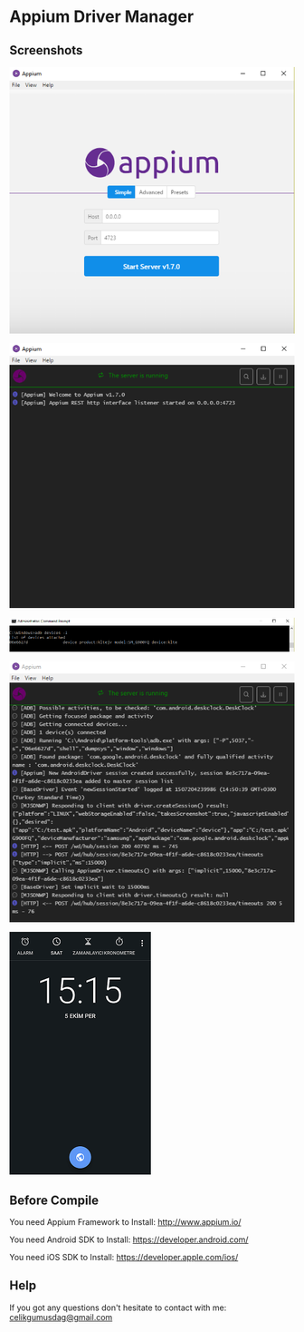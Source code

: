 # Appium Driver Manager

## Screenshots


![Appium Celik Gumusdag](https://github.com/celikgumusdag/appium-driver-manager/blob/master/img/1.PNG)

![Appium Celik Gumusdag](https://github.com/celikgumusdag/appium-driver-manager/blob/master/img/2.PNG)

![Appium Celik Gumusdag](https://github.com/celikgumusdag/appium-driver-manager/blob/master/img/3.PNG)

![Appium Celik Gumusdag](https://github.com/celikgumusdag/appium-driver-manager/blob/master/img/4.PNG)

![Appium Celik Gumusdag](https://github.com/celikgumusdag/appium-driver-manager/blob/master/img/5.PNG)


## Before Compile

You need Appium Framework to Install: http://www.appium.io/

You need Android SDK to Install: https://developer.android.com/

You need iOS SDK to Install: https://developer.apple.com/ios/

## Help
If you got any questions don't hesitate to contact with me: [celikgumusdag@gmail.com](mailto:celikgumusdag@gmail.com)
